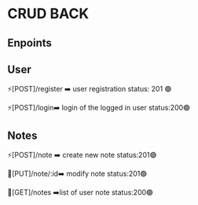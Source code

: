 # CRUD BACK

## Enpoints

## User

⚡[POST]/register ➡️ user registration status: 201 🟢

⚡[POST]/login➡️ login of the logged in user status:200🟢

## Notes

⚡[POST]/note ➡️ create new note status:201🟢

📝[PUT]/note/:id➡️ modify note status:201🟢

📍[GET]/notes ➡️list of user note status:200🟢
